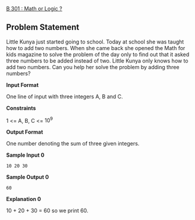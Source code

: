 [B 301 : Math or Logic ?](https://www.hackerrank.com/contests/may-jun-2023-ccc-lbrce-coding-practice-open/challenges/add-three-numbers-1)

**Problem Statement**
---
Little Kunya just started going to school. Today at school she was taught how to add two numbers. When she came back she opened the Math for kids magazine to solve the problem of the day only to find out that it asked three numbers to be added instead of two. Little Kunya only knows how to add two numbers. Can you help her solve the problem by adding three numbers?

**Input Format**

One line of input with three integers A, B and C.

**Constraints**

1 <= A, B, C <= $10^9$

**Output Format**

One number denoting the sum of three given integers.

**Sample Input 0**

```
10 20 30
```

**Sample Output 0**

```
60
```

**Explanation 0**

10 + 20 + 30 = 60 so we print 60.